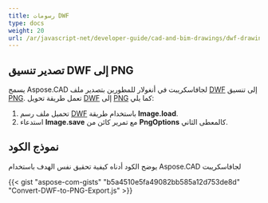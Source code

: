 ```yaml
---
title: رسومات DWF
type: docs
weight: 20
url: /ar/javascript-net/developer-guide/cad-and-bim-drawings/dwf-drawings/
---
```


## **تصدير تنسيق DWF إلى PNG**

يسمح Aspose.CAD لجافاسكريبت في أنغولار للمطورين بتصدير ملف [DWF](https://docs.fileformat.com/cad/dwf/) إلى تنسيق [PNG](https://docs.fileformat.com/image/png/).
تعمل طريقة تحويل [DWF](https://docs.fileformat.com/cad/dwf/) إلى [PNG](https://docs.fileformat.com/image/png/) كما يلي:

1. تحميل ملف رسم [DWF](https://docs.fileformat.com/cad/dwf/) باستخدام طريقة **Image.load**.
1. استدعاء **Image.save** مع تمرير كائن من **PngOptions** كالمعطى الثاني.

## نموذج الكود

يوضح الكود أدناه كيفية تحقيق نفس الهدف باستخدام Aspose.CAD لجافاسكريبت

{{< gist "aspose-com-gists" "b5a4510e5fa49082bb585a12d753de8d" "Convert-DWF-to-PNG-Export.js" >}}
